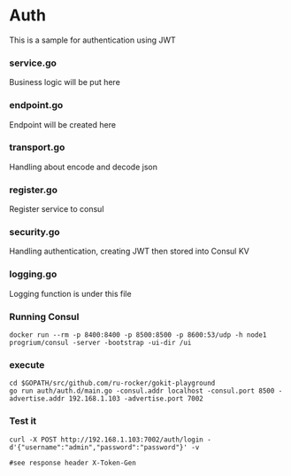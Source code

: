 # Auth
This is a sample for authentication using JWT

### service.go
Business logic will be put here

### endpoint.go
Endpoint will be created here

### transport.go
Handling about encode and decode json

### register.go
Register service to consul

### security.go
Handling authentication, creating JWT then stored into Consul KV

### logging.go
Logging function is under this file

### Running Consul

    docker run --rm -p 8400:8400 -p 8500:8500 -p 8600:53/udp -h node1 progrium/consul -server -bootstrap -ui-dir /ui

### execute

    cd $GOPATH/src/github.com/ru-rocker/gokit-playground
    go run auth/auth.d/main.go -consul.addr localhost -consul.port 8500 -advertise.addr 192.168.1.103 -advertise.port 7002

### Test it

    curl -X POST http://192.168.1.103:7002/auth/login -d'{"username":"admin","password":"password"}' -v
    
    #see response header X-Token-Gen
